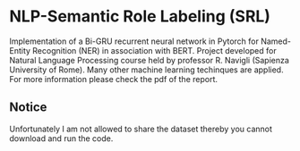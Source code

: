 # NLP-Semantic Role Labeling (SRL)
Implementation of a Bi-GRU recurrent neural network in Pytorch for Named-Entity Recognition (NER) in association with BERT. Project developed for Natural Language Processing course held by professor R. Navigli (Sapienza University of Rome).
Many other machine learning techinques are applied. For more information please check the pdf of the report.

## Notice
Unfortunately I am not allowed to share the dataset thereby you cannot download and run the code.
